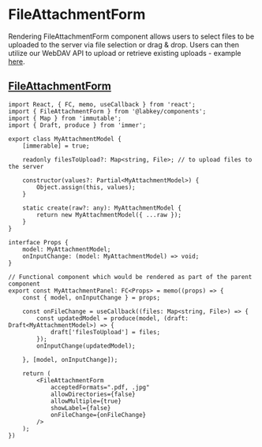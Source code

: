 # FileAttachmentForm

Rendering FileAttachmentForm component allows users to select files to be uploaded to the server
via file selection or drag & drop.
Users can then utilize our WebDAV API to upload or retrieve existing uploads -
example [here](./webdav.md).

## [FileAttachmentForm](../src/public/files/FileAttachmentForm.tsx#L71)
```tsx
import React, { FC, memo, useCallback } from 'react';
import { FileAttachmentForm } from '@labkey/components';
import { Map } from 'immutable';
import { Draft, produce } from 'immer';

export class MyAttachmentModel {
    [immerable] = true;

    readonly filesToUpload?: Map<string, File>; // to upload files to the server

    constructor(values?: Partial<MyAttachmentModel>) {
        Object.assign(this, values);
    }

    static create(raw?: any): MyAttachmentModel {
        return new MyAttachmentModel({ ...raw });
    }
}

interface Props {
    model: MyAttachmentModel;
    onInputChange: (model: MyAttachmentModel) => void;
}

// Functional component which would be rendered as part of the parent component
export const MyAttachmentPanel: FC<Props> = memo((props) => {
    const { model, onInputChange } = props;

    const onFileChange = useCallback((files: Map<string, File>) => {
        const updatedModel = produce(model, (draft: Draft<MyAttachmentModel>) => {
            draft['filesToUpload'] = files;
        });
        onInputChange(updatedModel);

    }, [model, onInputChange]);

    return (
        <FileAttachmentForm
            acceptedFormats=".pdf, .jpg"
            allowDirectories={false}
            allowMultiple={true}
            showLabel={false}
            onFileChange={onFileChange}
        />
    );
})
```

